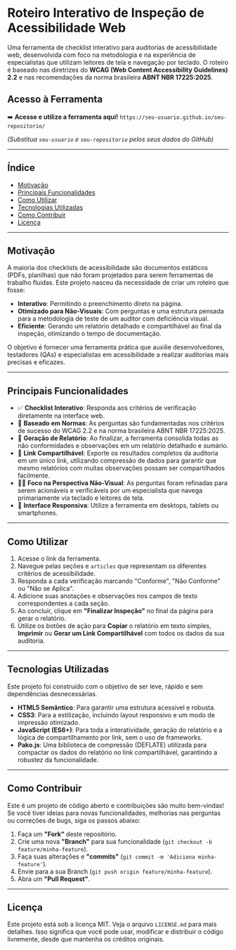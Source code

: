 # Roteiro Interativo de Inspeção de Acessibilidade Web

Uma ferramenta de checklist interativo para auditorias de acessibilidade web, desenvolvida com foco na metodologia e na experiência de especialistas que utilizam leitores de tela e navegação por teclado. O roteiro é baseado nas diretrizes do **WCAG (Web Content Accessibility Guidelines) 2.2** e nas recomendações da norma brasileira **ABNT NBR 17225:2025**.

## Acesso à Ferramenta

➡️ **Acesse e utilize a ferramenta aqui!** `https://seu-usuario.github.io/seu-repositorio/`

*(Substitua `seu-usuario` e `seu-repositorio` pelos seus dados do GitHub)*

---

## Índice

- [Motivação](#motivação)
- [Principais Funcionalidades](#principais-funcionalidades)
- [Como Utilizar](#como-utilizar)
- [Tecnologias Utilizadas](#tecnologias-utilizadas)
- [Como Contribuir](#como-contribuir)
- [Licença](#licença)

---

## Motivação

A maioria dos checklists de acessibilidade são documentos estáticos (PDFs, planilhas) que não foram projetados para serem ferramentas de trabalho fluidas. Este projeto nasceu da necessidade de criar um roteiro que fosse:

- **Interativo**: Permitindo o preenchimento direto na página.
- **Otimizado para Não-Visuais**: Com perguntas e uma estrutura pensada para a metodologia de teste de um auditor com deficiência visual.
- **Eficiente**: Gerando um relatório detalhado e compartilhável ao final da inspeção, otimizando o tempo de documentação.

O objetivo é fornecer uma ferramenta prática que auxilie desenvolvedores, testadores (QAs) e especialistas em acessibilidade a realizar auditorias mais precisas e eficazes.

---

## Principais Funcionalidades

- ✅ **Checklist Interativo**: Responda aos critérios de verificação diretamente na interface web.
- 📜 **Baseado em Normas**: As perguntas são fundamentadas nos critérios de sucesso do WCAG 2.2 e na norma brasileira ABNT NBR 17225:2025.
- 📄 **Geração de Relatório**: Ao finalizar, a ferramenta consolida todas as não conformidades e observações em um relatório detalhado e sumário.
- 🔗 **Link Compartilhável**: Exporte os resultados completos da auditoria em um único link, utilizando compressão de dados para garantir que mesmo relatórios com muitas observações possam ser compartilhados facilmente.
- 🧑‍💻 **Foco na Perspectiva Não-Visual**: As perguntas foram refinadas para serem acionáveis e verificáveis por um especialista que navega primariamente via teclado e leitores de tela.
- 📱 **Interface Responsiva**: Utilize a ferramenta em desktops, tablets ou smartphones.

---

## Como Utilizar

1. Acesse o link da ferramenta.
2. Navegue pelas seções e `articles` que representam os diferentes critérios de acessibilidade.
3. Responda a cada verificação marcando "Conforme", "Não Conforme" ou "Não se Aplica".
4. Adicione suas anotações e observações nos campos de texto correspondentes a cada seção.
5. Ao concluir, clique em **"Finalizar Inspeção"** no final da página para gerar o relatório.
6. Utilize os botões de ação para **Copiar** o relatório em texto simples, **Imprimir** ou **Gerar um Link Compartilhável** com todos os dados da sua auditoria.

---

## Tecnologias Utilizadas

Este projeto foi construído com o objetivo de ser leve, rápido e sem dependências desnecessárias.

- **HTML5 Semântico**: Para garantir uma estrutura acessível e robusta.
- **CSS3**: Para a estilização, incluindo layout responsivo e um modo de impressão otimizado.
- **JavaScript (ES6+)**: Para toda a interatividade, geração do relatório e a lógica de compartilhamento por link, sem o uso de frameworks.
- **Pako.js**: Uma biblioteca de compressão (DEFLATE) utilizada para compactar os dados do relatório no link compartilhável, garantindo a robustez da funcionalidade.

---

## Como Contribuir

Este é um projeto de código aberto e contribuições são muito bem-vindas! Se você tiver ideias para novas funcionalidades, melhorias nas perguntas ou correções de bugs, siga os passos abaixo:

1. Faça um **"Fork"** deste repositório.
2. Crie uma nova **"Branch"** para sua funcionalidade (`git checkout -b feature/minha-feature`).
3. Faça suas alterações e **"commits"** (`git commit -m 'Adiciona minha-feature'`).
4. Envie para a sua Branch (`git push origin feature/minha-feature`).
5. Abra um **"Pull Request"**.

---

## Licença

Este projeto está sob a licença MIT. Veja o arquivo `LICENSE.md` para mais detalhes. Isso significa que você pode usar, modificar e distribuir o código livremente, desde que mantenha os créditos originais.
